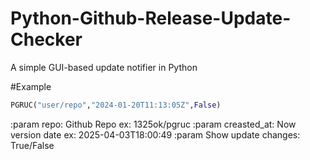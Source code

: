 # Python-Github-Release-Update-Checker
A simple GUI-based update notifier in Python

#Example
```py
PGRUC("user/repo","2024-01-20T11:13:05Z",False)
```

:param repo: Github Repo ex: 1325ok/pgruc
:param creasted_at: Now version date ex: 2025-04-03T18:00:49
:param Show update changes: True/False